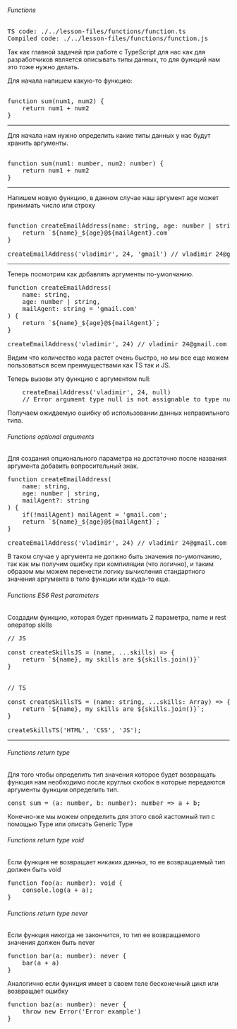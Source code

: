 ###### Functions

<pre>
TS code: ./../lesson-files/functions/function.ts
Compiled code: ./../lesson-files/functions/function.js
</pre>

Так как главной задачей при работе с TypeScript для нас как для разработчиков является 
описывать типы данных, то для функций нам это тоже нужно делать.

Для начала напишем какую-то функцию:

<pre> 
function sum(num1, num2) {
    return num1 + num2
}
</pre>

<hr>

Для начала нам нужно определить какие типы данных у нас будут хранить аргументы.

<pre> 
function sum(num1: number, num2: number) {
    return num1 + num2
}
</pre>

<hr>

Напишем новую функцию, в данном случае наш аргумент age может принимать число или 
строку 


<pre> 
function createEmailAddress(name: string, age: number | string, mailAgent: string) {
    return `${name}_${age}@${mailAgent}.com`
}

createEmailAddress('vladimir', 24, 'gmail') // vladimir_24@gmail.com
</pre>


<hr>

Теперь посмотрим как добавлять аргументы по-умолчанию.

<pre>
function createEmailAddress(
    name: string,
    age: number | string,
    mailAgent: string = 'gmail.com'
) {
    return `${name}_${age}@${mailAgent}`;
}

createEmailAddress('vladimir', 24) // vladimir_24@gmail.com
</pre>

Видим что количество кода растет очень быстро, но мы все еще можем пользоваться
всем преимуществами как TS так и JS.

Теперь вызови эту функцию с аргументом null:

<pre>
    createEmailAddress('vladimir', 24, null)
    // Error argument type null is not assignable to type number or string
</pre>

Получаем ожидаемую ошибку об использовании данных неправильного типа.

###### Functions optional arguments

Для создания опционального параметра на достаточно после названия аргумента добавить 
вопросительный знак.

<pre>
function createEmailAddress(
    name: string,
    age: number | string,
    mailAgent?: string
) {
    if(!mailAgent) mailAgent = 'gmail.com';
    return `${name}_${age}@${mailAgent}`;
}

createEmailAddress('vladimir', 24) // vladimir_24@gmail.com
</pre>

В таком случае у аргумента не должно быть значения по-умолчанию, так как мы получим
ошибку при компиляции (что логично), и таким образом мы можем перенести логику вычисления
стандартного значения аргумента в тело функции или куда-то еще.

###### Functions ES6 Rest parameters

Создадим функцию, которая будет принимать 2 параметра, name и rest оператор skills 

<pre>
// JS

const createSkillsJS = (name, ...skills) => {
    return `${name}, my skills are ${skills.join()}`
}


// TS

const createSkillsTS = (name: string, ...skills: Array<string>) => {
    return `${name}, my skills are ${skills.join()}`;
}

createSkillsTS('HTML', 'CSS', 'JS');
</pre>


<hr>

###### Functions return type

Для того чтобы определить тип значения которое будет возвращать функция нам необходимо
после круглых скобок в которые передаются аргументы функции определить тип.

<pre>
const sum = (a: number, b: number): number => a + b;
</pre>

Конечно-же мы можем определить для этого свой кастомный тип с помощью Type или описать
Generic Type

###### Functions return type void

Если функция не возвращает никаких данных, то ее возвращаемый тип должен быть void

<pre>
function foo(a: number): void {
    console.log(a + a);
}
</pre>


###### Functions return type never

Если функция никогда не закончится, то тип ее возвращаемого значения должен быть never

<pre>
function bar(a: number): never {
    bar(a + a)
}
</pre>

Аналогично если функция имеет в своем теле бесконечный цикл или возвращает ошибку

<pre>
function baz(a: number): never {
    throw new Error('Error example')
}
</pre>